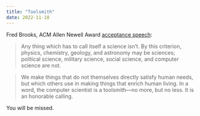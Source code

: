 ```yaml
---
title: "Toolsmith"
date: 2022-11-18
---
```


Fred Brooks, ACM Allen Newell Award [acceptance speech](https://www.cs.unc.edu/~brooks/Toolsmith-CACM.pdf):

> Any thing which has to call itself a science isn’t. By this criterion, physics, chemistry, geology, and astronomy may be sciences; political science, military science, social science, and computer science are not. 

> We make things that do not themselves directly satisfy human needs, but which others use in making things that enrich human living. In a word, the computer scientist is a toolsmith—no more, but no less. It is an honorable calling.

You will be missed.
